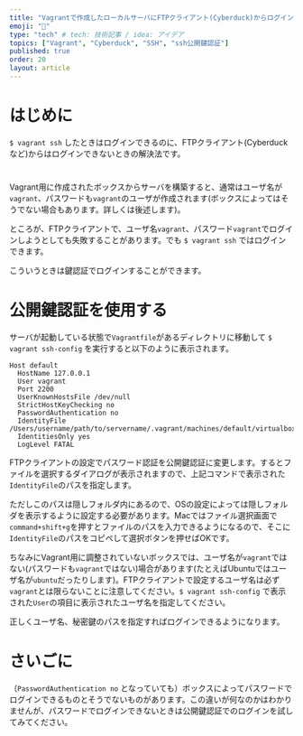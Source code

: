 ```yaml
---
title: "Vagrantで作成したローカルサーバにFTPクライアント(Cyberduck)からログインできないときの解決法"
emoji: "🎃"
type: "tech" # tech: 技術記事 / idea: アイデア
topics: ["Vagrant", "Cyberduck", "SSH", "ssh公開鍵認証"]
published: true
order: 20
layout: article
---
```


# はじめに
`$ vagrant ssh` したときはログインできるのに、FTPクライアント(Cyberduckなど)からはログインできないときの解決法です。

#
Vagrant用に作成されたボックスからサーバを構築すると、通常はユーザ名が`vagrant`、パスワードも`vagrant`のユーザが作成されます(ボックスによってはそうでない場合もあります。詳しくは後述します)。

ところが、FTPクライアントで、ユーザ名`vagrant`、パスワード`vagrant`でログインしようとしても失敗することがあります。でも `$ vagrant ssh` ではログインできます。

こういうときは鍵認証でログインすることができます。

# 公開鍵認証を使用する
サーバが起動している状態で`Vagrantfile`があるディレクトリに移動して `$ vagrant ssh-config` を実行すると以下のように表示されます。

```
Host default
  HostName 127.0.0.1
  User vagrant
  Port 2200
  UserKnownHostsFile /dev/null
  StrictHostKeyChecking no
  PasswordAuthentication no
  IdentityFile /Users/username/path/to/servername/.vagrant/machines/default/virtualbox/private_key
  IdentitiesOnly yes
  LogLevel FATAL
```

FTPクライアントの設定でパスワード認証を公開鍵認証に変更します。するとファイルを選択するダイアログが表示されますので、上記コマンドで表示された`IdentityFile`のパスを指定します。

ただしこのパスは隠しフォルダ内にあるので、OSの設定によっては隠しフォルダを表示するように設定する必要があります。Macではファイル選択画面で`command+shift+g`を押すとファイルのパスを入力できるようになるので、そこに`IdentityFile`のパスをコピペして選択ボタンを押せばOKです。

ちなみにVagrant用に調整されていないボックスでは、ユーザ名が`vagrant`ではない(パスワードも`vagrant`ではない)場合があります(たとえばUbuntuではユーザ名が`ubuntu`だったりします)。FTPクライアントで設定するユーザ名は必ず`vagrant`とは限らないことに注意してください。`$ vagrant ssh-config` で表示された`User`の項目に表示されたユーザ名を指定してください。

正しくユーザ名、秘密鍵のパスを指定すればログインできるようになります。

# さいごに
（`PasswordAuthentication no` となっていても）ボックスによってパスワードでログインできるものとそうでないものがあります。この違いが何なのかはわかりませんが、パスワードでログインできないときは公開鍵認証でのログインを試してみてください。
